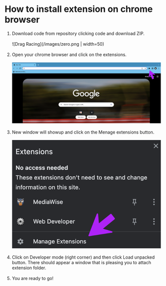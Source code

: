 
# How to install extension on chrome browser
1. Download code from repository clicking code and download ZIP.
<br/><br/>
![Drag Racing](/images/zero.png | width=50)
<br/><br/>
2. Open your chrome browser and click on the extensions.
<br/><br/>
![Drag Racing](/images/first.png)
<br/><br/>
3. New window will showup and click on the Menage extensions button.
<br/><br/>
![Drag Racing](/images/second.png )
<br/><br/>
4. Click on Developer mode (right corner) and then click Load unpacked button.
There should appear a window that is pleasing you to attach extension folder.
<br/><br/>
5. You are ready to go!
